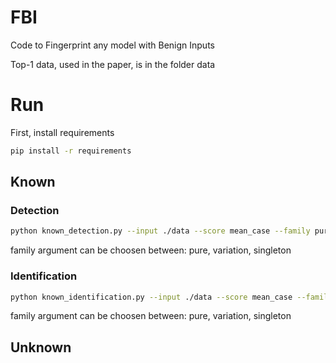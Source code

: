 # FBI 

Code to Fingerprint any model with Benign Inputs 

Top-1 data, used in the paper, is in the folder data



# Run


First, install requirements

```bash
pip install -r requirements
```


## Known

### Detection


```bash
python known_detection.py --input ./data --score mean_case --family pure --max_drop -0.15
```

family argument can be choosen between: pure, variation, singleton


### Identification


```bash
python known_identification.py --input ./data --score mean_case --family pure --max_drop -0.15
```


family argument can be choosen between: pure, variation, singleton




## Unknown